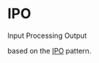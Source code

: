 # IPO
Input Processing Output

based on the [IPO](http://en.wikipedia.org/wiki/IPO_Model) pattern. 

